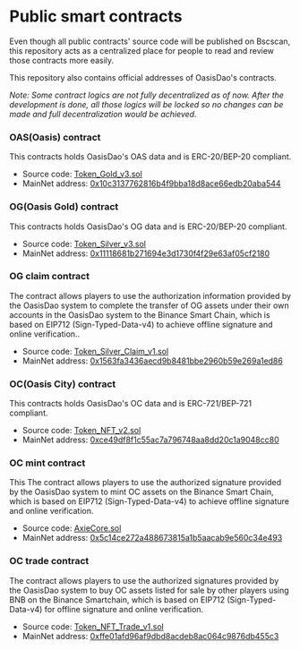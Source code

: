 # Public smart contracts

Even though all public contracts' source code will be published
on Bscscan, this repository acts as a centralized place
for people to read and review those contracts more easily.

This repository also contains official addresses of OasisDao's contracts.

*Note: Some contract logics are not fully decentralized as of now.
After the development is done, all those logics will be locked
so no changes can be made and full decentralization would be achieved.*

### OAS(Oasis) contract

This contracts holds OasisDao's OAS data and is ERC-20/BEP-20 compliant.

* Source code: [Token_Gold_v3.sol](contracts/oas/Token_Gold_v3.sol)
* MainNet address: <a href="https://bscscan.com/address/0x10c3137762816b4f9bba18d8ace66edb20aba544" target="_blank">0x10c3137762816b4f9bba18d8ace66edb20aba544</a>

### OG(Oasis Gold) contract

This contracts holds OasisDao's OG data and is ERC-20/BEP-20 compliant.

* Source code: [Token_Silver_v3.sol](contracts/og/Token_Silver_v3.sol)
* MainNet address: <a href="https://bscscan.com/address/0x11118681b271694e3d1730f4f29e63af05cf2180" target="_blank">0x11118681b271694e3d1730f4f29e63af05cf2180</a>

### OG claim contract

The contract allows players to use the authorization information provided by the OasisDao system to complete the transfer of OG assets under their own accounts in the OasisDao system to the Binance Smart Chain, which is based on EIP712 (Sign-Typed-Data-v4) to achieve offline signature and online verification..

* Source code: [Token_Silver_Claim_v1.sol](contracts/og/Token_Silver_Claim_v1.sol)
* MainNet address: <a href="https://bscscan.com/address/0x1563fa3436aecd9b8481bbe2960b59e269a1ed86" target="_blank">0x1563fa3436aecd9b8481bbe2960b59e269a1ed86</a>

### OC(Oasis City) contract

This contracts holds OasisDao's OC data and is ERC-721/BEP-721 compliant.

* Source code: [Token_NFT_v2.sol](contracts/nft/Token_NFT_v2.sol)
* MainNet address: <a href="https://bscscan.com/address/0xce49df8f1c55ac7a796748aa8dd20c1a9048cc80" target="_blank">0xce49df8f1c55ac7a796748aa8dd20c1a9048cc80</a>

### OC mint contract

This The contract allows players to use the authorized signature provided by the OasisDao system to mint OC assets on the Binance Smart Chain, which is based on EIP712 (Sign-Typed-Data-v4) to achieve offline signature and online verification.

* Source code: [AxieCore.sol](contracts/nft/Token_NFT_Mint_v1.sol)
* MainNet address: <a href="https://bscscan.com/address/0x5c14ce272a488673815a1b5aacab9e560c34e493" target="_blank">0x5c14ce272a488673815a1b5aacab9e560c34e493</a>

### OC trade contract

The contract allows players to use the authorized signatures provided by the OasisDao system to buy OC assets listed for sale by other players using BNB on the Binance Smartchain, which is based on EIP712 (Sign-Typed-Data-v4) for offline signature and online verification.

* Source code: [Token_NFT_Trade_v1.sol](contracts/nft/Token_NFT_Trade_v1.sol)
* MainNet address: <a href="https://bscscan.com/address/0xffe01afd96af9dbd8acdeb8ac064c9876db455c3" target="_blank">0xffe01afd96af9dbd8acdeb8ac064c9876db455c3</a>
